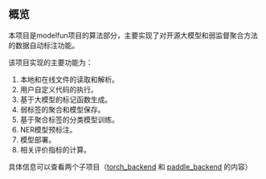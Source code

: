 ## 概览

本项目是modelfun项目的算法部分，主要实现了对开源大模型和弱监督聚合方法的数据自动标注功能。


该项目实现的主要功能为：

1. 本地和在线文件的读取和解析。
2. 用户自定义代码的执行。
3. 基于大模型的标记函数生成。
4. 弱标签的聚合和模型保存。
5. 基于聚合标签的分类模型训练。
6. NER模型预标注。
7. 模型部署。
8. 相关评价指标的计算。

具体信息可以查看两个子项目（<a href="https://github.com/CLUEbenchmark/modelfun/tree/docker/modelfun/algorithm/torch_backend">torch_backend</a> 和 <a href="https://github.com/CLUEbenchmark/modelfun/tree/docker/modelfun/algorithm/paddle_backend">paddle_backend</a> 的内容）
